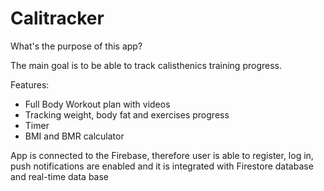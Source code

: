 # Calitracker


What's the purpose of this app? 

The main goal is to be able to track calisthenics training progress. 

Features:
- Full Body Workout plan with videos
- Tracking weight, body fat and exercises progress 
- Timer
- BMI and BMR calculator

App is connected to the Firebase, therefore user is able to register, log in, push notifications are enabled and it is integrated with Firestore database and real-time data base
